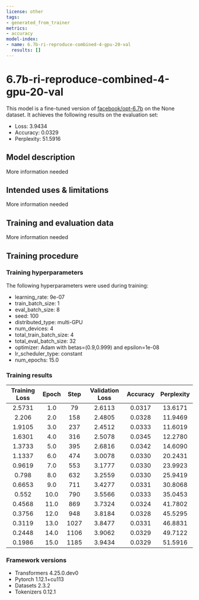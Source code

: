 ```yaml
---
license: other
tags:
- generated_from_trainer
metrics:
- accuracy
model-index:
- name: 6.7b-ri-reproduce-combined-4-gpu-20-val
  results: []
---
```


<!-- This model card has been generated automatically according to the information the Trainer had access to. You
should probably proofread and complete it, then remove this comment. -->

# 6.7b-ri-reproduce-combined-4-gpu-20-val

This model is a fine-tuned version of [facebook/opt-6.7b](https://huggingface.co/facebook/opt-6.7b) on the None dataset.
It achieves the following results on the evaluation set:
- Loss: 3.9434
- Accuracy: 0.0329
- Perplexity: 51.5916

## Model description

More information needed

## Intended uses & limitations

More information needed

## Training and evaluation data

More information needed

## Training procedure

### Training hyperparameters

The following hyperparameters were used during training:
- learning_rate: 9e-07
- train_batch_size: 1
- eval_batch_size: 8
- seed: 100
- distributed_type: multi-GPU
- num_devices: 4
- total_train_batch_size: 4
- total_eval_batch_size: 32
- optimizer: Adam with betas=(0.9,0.999) and epsilon=1e-08
- lr_scheduler_type: constant
- num_epochs: 15.0

### Training results

| Training Loss | Epoch | Step | Validation Loss | Accuracy | Perplexity |
|:-------------:|:-----:|:----:|:---------------:|:--------:|:----------:|
| 2.5731        | 1.0   | 79   | 2.6113          | 0.0317   | 13.6171    |
| 2.206         | 2.0   | 158  | 2.4805          | 0.0328   | 11.9469    |
| 1.9105        | 3.0   | 237  | 2.4512          | 0.0333   | 11.6019    |
| 1.6301        | 4.0   | 316  | 2.5078          | 0.0345   | 12.2780    |
| 1.3733        | 5.0   | 395  | 2.6816          | 0.0342   | 14.6090    |
| 1.1337        | 6.0   | 474  | 3.0078          | 0.0330   | 20.2431    |
| 0.9619        | 7.0   | 553  | 3.1777          | 0.0330   | 23.9923    |
| 0.798         | 8.0   | 632  | 3.2559          | 0.0330   | 25.9419    |
| 0.6653        | 9.0   | 711  | 3.4277          | 0.0331   | 30.8068    |
| 0.552         | 10.0  | 790  | 3.5566          | 0.0333   | 35.0453    |
| 0.4568        | 11.0  | 869  | 3.7324          | 0.0324   | 41.7802    |
| 0.3756        | 12.0  | 948  | 3.8184          | 0.0328   | 45.5295    |
| 0.3119        | 13.0  | 1027 | 3.8477          | 0.0331   | 46.8831    |
| 0.2448        | 14.0  | 1106 | 3.9062          | 0.0329   | 49.7122    |
| 0.1986        | 15.0  | 1185 | 3.9434          | 0.0329   | 51.5916    |


### Framework versions

- Transformers 4.25.0.dev0
- Pytorch 1.12.1+cu113
- Datasets 2.3.2
- Tokenizers 0.12.1
